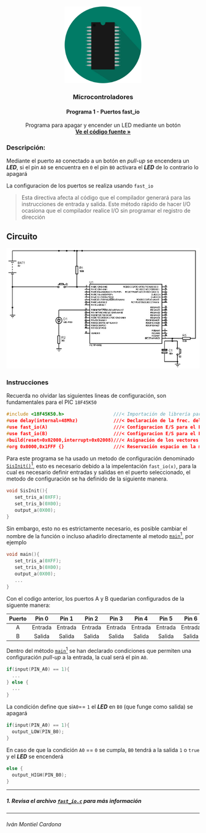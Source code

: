 <!-- PROJECT LOGO -->
<br />
<p align="center">
  <a href="https://github.com/begeistert/microcontrollers-ccs-c-compiler/tree/main/fast_io#microcontroladores">
    <img src="https://github.com/begeistert/microcontrollers-ccs-c-compiler/blob/main/circuits/pic.png" alt="Logo" width="200" height="200">
  </a>
  <h3 align="center">Microcontroladores</h3>
  <h4 align="center">Programa 1 - Puertos fast_io</h4>
  <p align="center">
    Programa para apagar y encender un LED mediante un botón
    <br />
    <a href="https://github.com/begeistert/microcontrollers-ccs-c-compiler/blob/main/src/fast_io/fast_io.c"><strong>Ve el código fuente »</strong></a>
    <br />
  </p>
  </p>

### Descripción:

Mediante el puerto `A0` conectado a un botón en _pull-up_ se encendera un
_**LED**_, si el pin `A0` se encuentra en `0` el pin `B0` activara el _**LED**_
de lo contrario lo apagará

La configuracion de los puertos se realiza usando `fast_io`

> Esta directiva afecta al código que el compilador generará para las
> instrucciones de entrada y salida. Este método rápido de hacer I/O ocasiona
> que el compilador realice I/O sin programar el registro de dirección

## Circuito

<p align="center">
  <a href="https://github.com/begeistert/microcontrollers-ccs-c-compiler/tree/main/fast_io#circuito">
    <img src="https://github.com/begeistert/microcontrollers-ccs-c-compiler/blob/main/circuits/fast_io.jpg?raw=true">
  </a>
</p>

### Instrucciones

Recuerda no olvidar las siguientes lineas de configuración, son fundamentales
para el PIC `18F45K50`

```c
#include <18F45K50.h>                  ///< Importación de librería para el PIC
#use delay(internal=48Mhz)             ///< Declaración de la frec. del Oscilador
#use fast_io(A)                        ///< Configuracion E/S para el PORT A
#use fast_io(B)                        ///< Configuracion E/S para el PORT B
#build(reset=0x02000,interrupt=0x02008)///< Asignación de los vectores de reset e interrupción
#org 0x0000,0x1FFF {}                  ///< Reservación espacio en la memoría
```

Para este programa se ha usado un metodo de configuración denominado
[`SisInit()`](https://github.com/begeistert/microcontrollers-ccs-c-compiler/blob/fcfacda5cac251dd9f4ae61bc9bedbb9a21a5040/fast_io/fast_io.c#L27)[<sup>1</sup>](https://github.com/begeistert/microcontrollers-ccs-c-compiler/blob/main/fast_io/README.md#1-revisa-el-archivo-fast_ioc-para-m%C3%A1s-informaci%C3%B3n),
esto es necesario debido a la impelentación `fast_io(x)`, para la cual es
necesario definir entradas y salidas en el puerto seleccionado, el metodo de
configuración se ha definido de la siguiente manera.

```c
void SisInit(){
   set_tris_a(0XFF);
   set_tris_b(0X00);
   output_a(0X00);
}
```

Sin embargo, esto no es estrictamente necesario, es posible cambiar el nombre de
la función o incluso añadirlo directamente al metodo
[`main`](https://github.com/begeistert/microcontrollers-ccs-c-compiler/blob/fcfacda5cac251dd9f4ae61bc9bedbb9a21a5040/fast_io/fast_io.c#L41)[<sup>1</sup>](https://github.com/begeistert/microcontrollers-ccs-c-compiler/blob/main/fast_io/README.md#1-revisa-el-archivo-fast_ioc-para-m%C3%A1s-informaci%C3%B3n),
por ejemplo

```c
void main(){
   set_tris_a(0XFF);
   set_tris_b(0X00);
   output_a(0X00);
   ...
}
```

Con el codigo anterior, los puertos A y B quedarian configurados de la siguente
manera:

| Puerto |  Pin 0  |  Pin 1  |  Pin 2  |  Pin 3  |  Pin 4  |  Pin 5  |  Pin 6  |  Pin 7  |
| :----: | :-----: | :-----: | :-----: | :-----: | :-----: | :-----: | :-----: | :-----: |
|   A    | Entrada | Entrada | Entrada | Entrada | Entrada | Entrada | Entrada | Entrada |
|   B    | Salida  | Salida  | Salida  | Salida  | Salida  | Salida  | Salida  | Salida  |

Dentro del método
[`main`](https://github.com/begeistert/microcontrollers-ccs-c-compiler/blob/fcfacda5cac251dd9f4ae61bc9bedbb9a21a5040/fast_io/fast_io.c#L41)[<sup>1</sup>](https://github.com/begeistert/microcontrollers-ccs-c-compiler/blob/main/fast_io/README.md#1-revisa-el-archivo-fast_ioc-para-m%C3%A1s-informaci%C3%B3n)
se han declarado condiciones que permiten una configuración _pull-up_ a la
entrada, la cual será el pin `A0`.

```c
if(input(PIN_A0) == 1){
  ...
} else {
  ...
}
```

La condición define que si`A0`== `1` el _**LED**_ en `B0` (que funge como
salida) se apagará

```c
if(input(PIN_A0) == 1){
  output_LOW(PIN_B0);
}
```

En caso de que la condición `A0` == `0` se cumpla, `B0` tendrá a la salida `1` o
`true` y el _**LED**_ se encenderá

```c
else {
  output_HIGH(PIN_B0);
}
```

---

##### 1. Revisa el archivo [`fast_io.c`](https://github.com/begeistert/microcontrollers-ccs-c-compiler/blob/main/fast_io/fast_io.c) para más información

---

###### Iván Montiel Cardona
